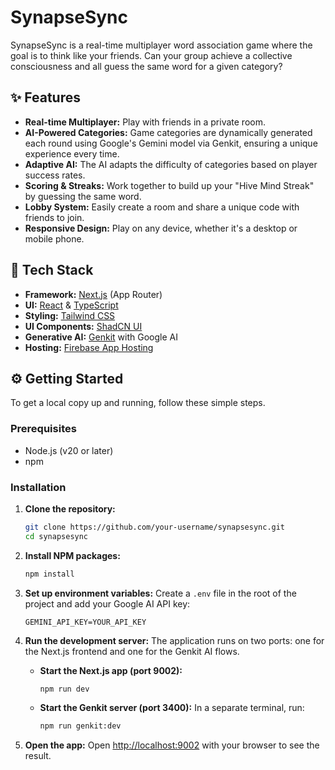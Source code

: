 # SynapseSync

SynapseSync is a real-time multiplayer word association game where the goal is to think like your friends. Can your group achieve a collective consciousness and all guess the same word for a given category?


## ✨ Features

- **Real-time Multiplayer:** Play with friends in a private room.
- **AI-Powered Categories:** Game categories are dynamically generated each round using Google's Gemini model via Genkit, ensuring a unique experience every time.
- **Adaptive AI:** The AI adapts the difficulty of categories based on player success rates.
- **Scoring & Streaks:** Work together to build up your "Hive Mind Streak" by guessing the same word.
- **Lobby System:** Easily create a room and share a unique code with friends to join.
- **Responsive Design:** Play on any device, whether it's a desktop or mobile phone.

## 🚀 Tech Stack

- **Framework:** [Next.js](https://nextjs.org/) (App Router)
- **UI:** [React](https://react.dev/) & [TypeScript](https://www.typescriptlang.org/)
- **Styling:** [Tailwind CSS](https://tailwindcss.com/)
- **UI Components:** [ShadCN UI](https://ui.shadcn.com/)
- **Generative AI:** [Genkit](https://firebase.google.com/docs/genkit) with Google AI
- **Hosting:** [Firebase App Hosting](https://firebase.google.com/docs/app-hosting)

## ⚙️ Getting Started

To get a local copy up and running, follow these simple steps.

### Prerequisites

- Node.js (v20 or later)
- npm

### Installation

1.  **Clone the repository:**
    ```sh
    git clone https://github.com/your-username/synapsesync.git
    cd synapsesync
    ```

2.  **Install NPM packages:**
    ```sh
    npm install
    ```

3.  **Set up environment variables:**
    Create a `.env` file in the root of the project and add your Google AI API key:
    ```.env
    GEMINI_API_KEY=YOUR_API_KEY
    ```

4.  **Run the development server:**
    The application runs on two ports: one for the Next.js frontend and one for the Genkit AI flows.

    - **Start the Next.js app (port 9002):**
      ```sh
      npm run dev
      ```
    - **Start the Genkit server (port 3400):**
      In a separate terminal, run:
      ```sh
      npm run genkit:dev
      ```

5.  **Open the app:**
    Open [http://localhost:9002](http://localhost:9002) with your browser to see the result.
